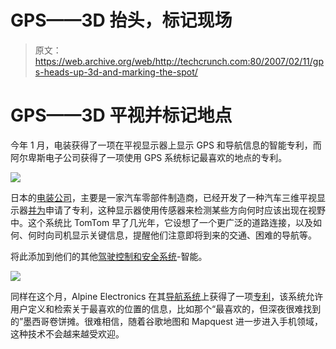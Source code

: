 # GPS——3D 抬头，标记现场

> 原文：<https://web.archive.org/web/http://techcrunch.com:80/2007/02/11/gps-heads-up-3d-and-marking-the-spot/>

# GPS——3D 平视并标记地点

今年 1 月，电装获得了一项在平视显示器上显示 GPS 和导航信息的智能专利，而阿尔卑斯电子公司获得了一项使用 GPS 系统标记最喜欢的地点的专利。

![](img/c0fbeddc0ce24a6a53478f81abdc8033.png)

日本的[电装公司](https://web.archive.org/web/20210227080930/http://www.denso.co.jp/en/)，主要是一家汽车零部件制造商，已经开发了一种汽车三维平视显示器[并为](https://web.archive.org/web/20210227080930/http://www.patentmonkey.com/PM/PatentID/7167779.aspx)申请了专利，这种显示器使用传感器来检测某些方向何时应该出现在视野中。这个系统比 TomTom 早了几光年，它设想了一个更广泛的道路连接，以及如何、何时向司机显示关键信息，提醒他们注意即将到来的交通、困难的导航等。

将此添加到他们的其他[驾驶控制和安全系统](https://web.archive.org/web/20210227080930/http://www.globaldensoproducts.com/dcs/)-智能。

![](img/dd28cda6b61feb3723ad8201d1fca83a.png)

同样在这个月，Alpine Electronics 在其[导航系统](https://web.archive.org/web/20210227080930/http://www.alpine-usa.com/US-en/products/product.php?model=NVE-N872A&lang=en&tab=F)上获得了一项[专利](https://web.archive.org/web/20210227080930/http://www.patentmonkey.com/pm/patentid/7171304.aspx)，该系统允许用户定义和检索关于最喜欢的位置的信息，比如那个“最喜欢的，但深夜很难找到的”墨西哥卷饼摊。很难相信，随着谷歌地图和 Mapquest 进一步进入手机领域，这种技术不会越来越受欢迎。